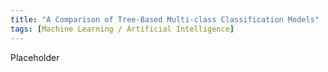 ```yaml
---
title: "A Comparison of Tree-Based Multi-class Classification Models"
tags: [Machine Learning / Artificial Intelligence]
---
```


Placeholder